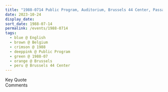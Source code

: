 ```yaml
---
title: "1988-0714 Public Program, Auditorium, Brussels 44 Center, Passage 44, Kruidtuinlaan 44, Brussels, Belgium"
date: 2023-10-24
display_date: 
sort_date: 1988-07-14
permalink: /events/1988-0714
tags:
  - blue @ English
  - brown @ Belgium
  - crimson @ 1988
  - deeppink @ Public Program
  - green @ 1988-07
  - orange @ Brussels
  - peru @ Brussels 44 Center
---
```


<wave-list>
  <list-title color="green" width="75">Key Quote</list-title>
  <list-item color="BlanchedAlmond"  width="200"></list-item>
  <list-item color="Lavender"></list-item>
  <list-item color="BlanchedAlmond"></list-item>
</wave-list>

<br>

<wave-list>
  <list-title color="green" width="75">Comments</list-title>
  <list-item color="BlanchedAlmond"  width="200"></list-item>
  <list-item color="Lavender"></list-item>
  <list-item color="BlanchedAlmond"></list-item>
</wave-list>